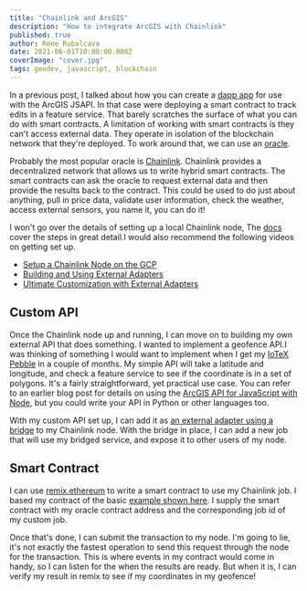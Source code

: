 ```yaml
---
title: "Chainlink and ArcGIS"
description: "How to integrate ArcGIS with Chainlink"
published: true
author: Rene Rubalcava
date: 2021-06-01T10:00:00.000Z
coverImage: "cover.jpg"
tags: geodev, javascript, blockchain
---
```


In a previous post, I talked about how you can create a [dapp app](https://odoe.net/blog/intro-blockchain) for use with the ArcGIS JSAPI. In that case were deploying a smart contract to track edits in a feature service. That barely scratches the surface of what you can do with smart contracts. A limitation of working with smart contracts is they can't access external data. They operate in isolation of the blockchain network that they're deployed. To work around that, we can use an [oracle](https://en.wikipedia.org/wiki/Blockchain_oracle).

Probably the most popular oracle is [Chainlink](https://chain.link/). Chainlink provides a decentralized network that allows us to write hybrid smart contracts. The smart contracts can ask the oracle to request external data and then provide the results back to the contract. This could be used to do just about anything, pull in price data, validate user information, check the weather, access external sensors, you name it, you can do it!

I won't go over the details of setting up a local Chainlink node, The [docs](https://docs.chain.link/docs/running-a-chainlink-node/) cover the steps in great detail.I would also recommend the following videos on getting set up.

* [Setup a Chainlink Node on the GCP](https://youtu.be/t9Uknfw27IU)
* [Building and Using External Adapters](https://youtu.be/65NhO5xxSZc)
* [Ultimate Customization with External Adapters](https://youtu.be/4i75Dqbhjvw)

## Custom API

Once the Chainlink node up and running, I can move on to building my own external API that does something. I wanted to implement a geofence API.I was thinking of something I would want to implement when I get my [IoTeX Pebble](https://iotex.io/pebble) in a couple of months. My simple API will take a latitude and longitude, and check a feature service to see if the coordinate is in a set of polygons. It's a fairly straightforward, yet practical use case. You can refer to an earlier blog post for details on using the [ArcGIS API for JavaScript with Node](https://odoe.net/blog/jsapi-node), but you could write your API in Python or other languages too.

With my custom API set up, I can add it as [an external adapter using a bridge](https://docs.chain.link/docs/node-operators/) to my Chainlink node. With the bridge in place, I can add a new job that will use my bridged service, and expose it to other users of my node.

## Smart Contract

I can use [remix.ethereum](https://remix.ethereum.org/) to write a smart contract to use my Chainlink job. I based my contract of the basic [example shown here](https://docs.chain.link/docs/make-a-http-get-request/). I supply the smart contract with my oracle contract address and the corresponding job id of my custom job.

Once that's done, I can submit the transaction to my node. I'm going to lie, it's not exactly the fastest operation to send this request through the node for the transaction. This is where events in my contract would come in handy, so I can listen for the when the results are ready. But when it is, I can verify my result in remix to see if my coordinates in my geofence!